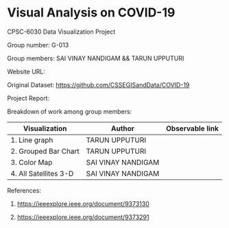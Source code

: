 # Visual Analysis on COVID-19
CPSC-6030 Data Visualization Project 

Group number: G-013

Group members: SAI VINAY NANDIGAM && TARUN UPPUTURI             
                
Website URL: 

Original Dataset: https://github.com/CSSEGISandData/COVID-19 


Project Report: 

Breakdown of work among group members:

| Visualization | Author | Observable link |
| --- | --- | --- |
| 1. Line graph | TARUN UPPUTURI |  |
| 2. Grouped Bar Chart | TARUN UPPUTURI |  |
| 3. Color Map| SAI VINAY NANDIGAM  |  |
| 4. All Satellites 3-D | SAI VINAY NANDIGAM  |  |

References:

1. https://ieeexplore.ieee.org/document/9373130 

2. https://ieeexplore.ieee.org/document/9373291

